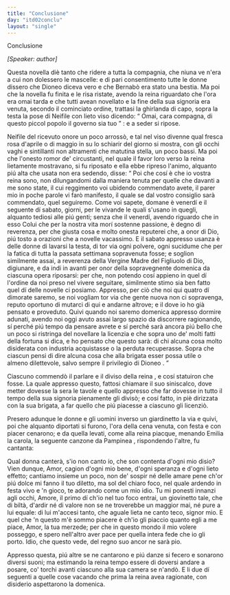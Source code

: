 ```yaml
---
title: "Conclusione"
day: "itd02conclu"
layout: "single"
---
```

<html>
 <head>
 </head>
 <body>
  <div id="d02conclu" type="conclusion" who="author">
   <head>
    Conclusione
   </head>
   <p>
    <i>
     [Speaker: author]
    </i>
   </p>
   <p>
    <milestone id="p02970001"/>
    Questa novella di&egrave; tanto che ridere a tutta la compagnia, che niuna ve n'era a cui non dolessero le mascelle: e di pari consentimento tutte le donne dissero che
    <name persref="dioneo" type="person">
     Dioneo
    </name>
    diceva vero e che
    <name persref="bernabo" type="person">
     Bernab&ograve;
    </name>
    era stato una bestia.
    <milestone id="p02970002"/>
    Ma poi che la novella fu finita e le risa ristate, avendo la
    <name persref="filomena" type="person">
     reina
    </name>
    riguardato che l'ora era omai tarda e che tutti avean novellato e la fine della sua signoria era venuta, secondo il cominciato ordine, trattasi la ghirlanda di capo, sopra la testa la pose di
    <name persref="neifile" type="person">
     Neifile
    </name>
    con lieto viso dicendo:
    <q direct="unspecified" who="filomena">
     Omai, cara compagna, di questo piccol popolo il governo sia tuo
    </q>
    : e a seder si ripose.
   </p>
   <p>
    <milestone id="p02970003"/>
    <name persref="neifile" type="person">
     Neifile
    </name>
    del ricevuto onore un poco arross&ograve;, e tal nel viso divenne qual fresca rosa d'aprile o di maggio in su lo schiarir del giorno si mostra, con gli occhi vaghi e sintillanti non altramenti che matutina stella, un poco bassi. Ma poi che l'onesto romor de' circustanti, nel quale il favor loro verso la reina lietamente mostravano, si fu riposato e ella ebbe ripreso l'animo, alquanto pi&uacute; alta che usata non era sedendo, disse:
    <milestone id="p02970004"/>
    <q direct="unspecified" who="neifile">
     Poi che cos&iacute; &egrave; che io vostra reina sono, non dilungandomi dalla maniera tenuta per quelle che davanti a me sono state, il cui reggimento voi ubidendo commendato avete, il parer mio in poche parole vi far&ograve; manifesto, il quale se dal vostro consiglio sar&agrave; commendato, quel seguiremo.
     <milestone id="p02970005"/>
     Come voi sapete, domane &egrave; venerd&iacute; e il seguente d&iacute; sabato, giorni, per le vivande le quali s'usano in quegli, alquanto tediosi alle pi&uacute; genti; senza che il venerd&iacute;, avendo riguardo che in esso Colui che per la nostra vita mor&iacute; sostenne passione, &egrave; degno di reverenza, per che giusta cosa e molto onesta reputerei che, a onor di Dio, pi&uacute; tosto a orazioni che a novelle vacassimo.
     <milestone id="p02970006"/>
     E il sabato appresso usanza &egrave; delle donne di lavarsi la testa, di tor via ogni polvere, ogni sucidume che per la fatica di tutta la passata settimana sopravenuta fosse; e soglion similmente assai, a reverenza della Vergine Madre del Figliuolo di Dio, digiunare, e da indi in avanti per onor della sopravegnente domenica da ciascuna opera riposarsi: per che, non potendo cos&iacute; appieno in quel d&iacute; l'ordine da noi preso nel vivere seguitare, similmente stimo sia ben fatto quel d&iacute; delle novelle ci posiamo.
     <milestone id="p02970007"/>
     Appresso, per ci&ograve; che noi qui quatro d&iacute; dimorate saremo, se noi vogliam tor via che gente nuova non ci sopravenga, reputo oportuno di mutarci di qui e andarne altrove; e il dove io ho gi&agrave; pensato e proveduto.
     <milestone id="p02970008"/>
     Quivi quando noi saremo domenica appresso dormire adunati, avendo noi oggi avuto assai largo spazio da discorrere ragionando, s&iacute; perch&eacute; pi&uacute; tempo da pensare avrete e s&iacute; perch&eacute; sar&agrave; ancora pi&uacute; bello che un poco si ristringa del novellare la licenzia e che sopra uno de' molti fatti della fortuna si dica, e ho pensato che questo sar&agrave;:
     <milestone id="p02970009"/>
     <seg type="topic">
      di chi alcuna cosa molto disiderata con industria acquistasse o la perduta recuperasse.
     </seg>
     Sopra che ciascun pensi di dire alcuna cosa che alla brigata esser possa utile o almeno dilettevole, salvo sempre il privilegio di
     <name persref="dioneo" type="person">
      Dioneo
     </name>
     .
    </q>
   </p>
   <p>
    <milestone id="p02970010"/>
    Ciascuno commend&ograve; il parlare e il diviso della
    <name persref="neifile" type="person">
     reina
    </name>
    , e cos&iacute; statuiron che fosse. La quale appresso questo, fattosi chiamare il suo siniscalco, dove metter dovesse la sera le tavole e quello appresso che far dovesse in tutto il tempo della sua signoria pienamente gli divis&ograve;; e cos&iacute; fatto, in pi&egrave; dirizzata con la sua brigata, a far quello che pi&uacute; piacesse a ciascuno gli licenzi&ograve;.
   </p>
   <p>
    <milestone id="p02970011"/>
    Presero adunque le donne e gli uomini inverso un
    <name placeref="giardinetto-c02" type="place">
     giardinetto
    </name>
    la via e quivi, poi che alquanto diportati si furono, l'ora della cena venuta, con festa e con piacer cenarono; e da quella levati, come alla
    <name persref="neifile" type="person">
     reina
    </name>
    piacque, menando
    <name persref="emilia" type="person">
     Emilia
    </name>
    la carola, la seguente canzone da
    <name persref="pampinea" type="person">
     Pampinea
    </name>
    , rispondendo l'altre, fu cantanta:
   </p>
   <div3 type="song" who="pampinea">
    <lg>
     <milestone id="p02970012"/>
     <l>
      Qual donna canter&agrave;, s'io non canto io,
     </l>
     <l>
      che son contenta d'ogni mio disio?
     </l>
    </lg>
    <lg>
     <milestone id="p02970013"/>
     <l>
      Vien dunque, Amor, cagion d'ogni mio bene,
     </l>
     <l>
      d'ogni speranza e d'ogni lieto effetto;
     </l>
     <l>
      cantiamo insieme un poco,
     </l>
     <l>
      non de' sospir n&eacute; delle amare pene
     </l>
     <l>
      ch'or pi&uacute; dolce mi fanno il tuo diletto,
     </l>
     <l>
      ma sol del chiaro foco,
     </l>
     <l>
      nel quale ardendo in festa vivo e 'n gioco,
     </l>
     <l>
      te adorando come un mio idio.
     </l>
    </lg>
    <lg>
     <milestone id="p02970014"/>
     <l>
      Tu mi ponesti innanzi agli occhi, Amore,
     </l>
     <l>
      il primo d&iacute; ch'io nel tuo foco entrai,
     </l>
     <l>
      un giovinetto tale,
     </l>
     <l>
      che di bilt&agrave;, d'ardir n&eacute; di valore
     </l>
     <l>
      non se ne troverebbe un maggior mai,
     </l>
     <l>
      n&eacute; pure a lui equale:
     </l>
     <l>
      di lui m'accesi tanto, che aguale
     </l>
     <l>
      lieta ne canto teco, signor mio.
     </l>
    </lg>
    <lg>
     <milestone id="p02970015"/>
     <l>
      E quel che 'n questo m'&egrave; sommo piacere
     </l>
     <l>
      &egrave; ch'io gli piaccio quanto egli a me piace,
     </l>
     <l>
      Amor, la tua merzede;
     </l>
     <l>
      per che in questo mondo il mio volere
     </l>
     <l>
      posseggo, e spero nell'altro aver pace
     </l>
     <l>
      per quella intera fede
     </l>
     <l>
      che io gli porto. Idio, che questo vede,
     </l>
     <l>
      del regno suo ancor ne sar&agrave; pio.
     </l>
    </lg>
   </div3>
   <p>
    <milestone id="p02970016"/>
    Appresso questa, pi&uacute; altre se ne cantarono e pi&uacute; danze si fecero e sonarono diversi suoni; ma estimando la
    <name persref="neifile" type="person">
     reina
    </name>
    tempo essere di doversi andare a posare, co' torchi avanti ciascuno alla sua camera se n'and&ograve;. E li due d&iacute; seguenti a quelle cose vacando che prima la reina avea ragionate, con disiderio aspettarono la domenica.
   </p>
  </div>
 </body>
</html>